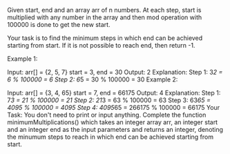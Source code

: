 Given start, end and an array arr of n numbers. At each step, start is multiplied with any number in the array and then mod operation with 100000 is done to get the new start.

Your task is to find the minimum steps in which end can be achieved starting from start. If it is not possible to reach end, then return -1.

Example 1:

Input:
arr[] = {2, 5, 7}
start = 3, end = 30
Output:
2
Explanation:
Step 1: 3*2 = 6 % 100000 = 6 
Step 2: 6*5 = 30 % 100000 = 30
Example 2:

Input:
arr[] = {3, 4, 65}
start = 7, end = 66175
Output:
4
Explanation:
Step 1: 7*3 = 21 % 100000 = 21 
Step 2: 21*3 = 63 % 100000 = 63 
Step 3: 63*65 = 4095 % 100000 = 4095 
Step 4: 4095*65 = 266175 % 100000 = 66175
Your Task:
You don't need to print or input anything. Complete the function minimumMultiplications() which takes an integer array arr, an integer start and an integer end as the input parameters and returns an integer, denoting the minumum steps to reach in which end can be achieved starting from start.